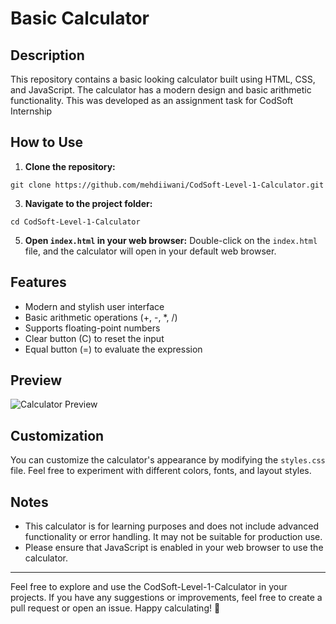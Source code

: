 # Basic Calculator

## Description

This repository contains a basic looking calculator built using HTML, CSS, and JavaScript. The calculator has a modern design and basic arithmetic functionality. This was developed as an assignment task for CodSoft Internship

## How to Use

1. **Clone the repository:**
   
```git clone https://github.com/mehdiiwani/CodSoft-Level-1-Calculator.git```



3. **Navigate to the project folder:**
   
```cd CodSoft-Level-1-Calculator```


5. **Open `index.html` in your web browser:** Double-click on the `index.html` file, and the calculator will open in your default web browser.

## Features

- Modern and stylish user interface
- Basic arithmetic operations (+, -, *, /)
- Supports floating-point numbers
- Clear button (C) to reset the input
- Equal button (=) to evaluate the expression

## Preview

![Calculator Preview](calculator.png)

## Customization

You can customize the calculator's appearance by modifying the `styles.css` file. Feel free to experiment with different colors, fonts, and layout styles.

## Notes

- This calculator is for learning purposes and does not include advanced functionality or error handling. It may not be suitable for production use.
- Please ensure that JavaScript is enabled in your web browser to use the calculator.

---

Feel free to explore and use the CodSoft-Level-1-Calculator in your projects. If you have any suggestions or improvements, feel free to create a pull request or open an issue. Happy calculating! 🧮
